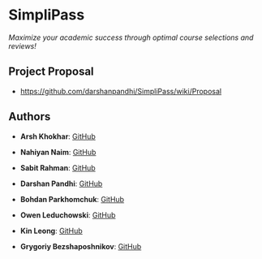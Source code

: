 # SimpliPass

_Maximize your academic success through optimal course selections and reviews!_

## Project Proposal

- https://github.com/darshanpandhi/SimpliPass/wiki/Proposal

## Authors

- **Arsh Khokhar**: [GitHub](https://github.com/arsh-khokhar)

- **Nahiyan Naim**: [GitHub](https://github.com/nahiyannaim)

- **Sabit Rahman**: [GitHub](https://github.com/sabit619)

- **Darshan Pandhi**: [GitHub](https://github.com/darshanpandhi)

- **Bohdan Parkhomchuk**: [GitHub](https://github.com/bohdan-p)

- **Owen Leduchowski**: [GitHub](https://github.com/owenleduchowski)

- **Kin Leong**: [GitHub](https://github.com/Waiikiin)

- **Grygoriy Bezshaposhnikov**: [GitHub](https://github.com/SSmade)

